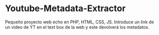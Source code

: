 # Youtube-Metadata-Extractor
Pequeño proyecto web echo en PHP, HTML, CSS, JS. Introduce un link de un video de YT en el text box de la web y este devolverá los metadatos. 
